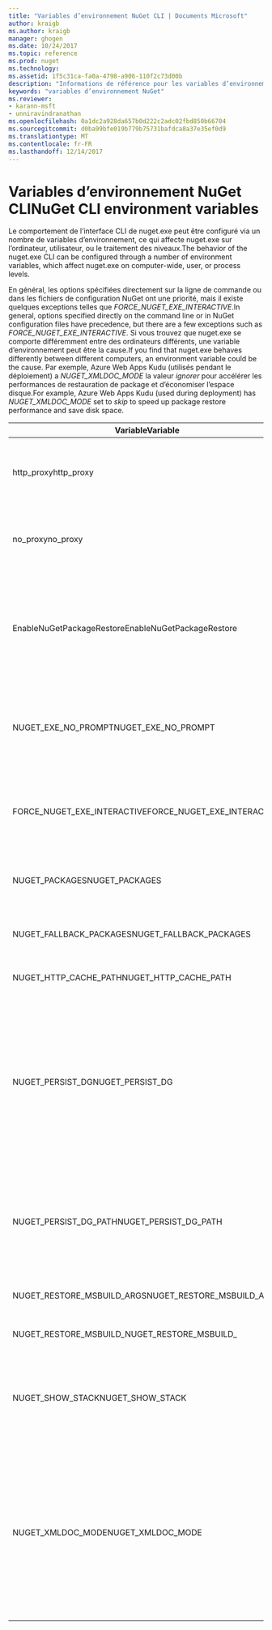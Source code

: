 ```yaml
---
title: "Variables d’environnement NuGet CLI | Documents Microsoft"
author: kraigb
ms.author: kraigb
manager: ghogen
ms.date: 10/24/2017
ms.topic: reference
ms.prod: nuget
ms.technology: 
ms.assetid: 1f5c31ca-fa0a-4798-a906-110f2c73d00b
description: "Informations de référence pour les variables d’environnement nuget.exe"
keywords: "variables d’environnement NuGet"
ms.reviewer:
- karann-msft
- unniravindranathan
ms.openlocfilehash: 0a1dc2a928da657b0d222c2adc02fbd850b66704
ms.sourcegitcommit: d0ba99bfe019b779b75731bafdca8a37e35ef0d9
ms.translationtype: MT
ms.contentlocale: fr-FR
ms.lasthandoff: 12/14/2017
---
```

# <a name="nuget-cli-environment-variables"></a><span data-ttu-id="276e5-104">Variables d’environnement NuGet CLI</span><span class="sxs-lookup"><span data-stu-id="276e5-104">NuGet CLI environment variables</span></span>

<span data-ttu-id="276e5-105">Le comportement de l’interface CLI de nuget.exe peut être configuré via un nombre de variables d’environnement, ce qui affecte nuget.exe sur l’ordinateur, utilisateur, ou le traitement des niveaux.</span><span class="sxs-lookup"><span data-stu-id="276e5-105">The behavior of the nuget.exe CLI can be configured through a number of environment variables, which affect nuget.exe on computer-wide, user, or process levels.</span></span>

<span data-ttu-id="276e5-106">En général, les options spécifiées directement sur la ligne de commande ou dans les fichiers de configuration NuGet ont une priorité, mais il existe quelques exceptions telles que *FORCE_NUGET_EXE_INTERACTIVE*.</span><span class="sxs-lookup"><span data-stu-id="276e5-106">In general, options specified directly on the command line or in NuGet configuration files have precedence, but there are a few exceptions such as *FORCE_NUGET_EXE_INTERACTIVE*.</span></span> <span data-ttu-id="276e5-107">Si vous trouvez que nuget.exe se comporte différemment entre des ordinateurs différents, une variable d’environnement peut être la cause.</span><span class="sxs-lookup"><span data-stu-id="276e5-107">If you find that nuget.exe behaves differently between different computers, an environment variable could be the cause.</span></span> <span data-ttu-id="276e5-108">Par exemple, Azure Web Apps Kudu (utilisés pendant le déploiement) a *NUGET_XMLDOC_MODE* la valeur *ignorer* pour accélérer les performances de restauration de package et d’économiser l’espace disque.</span><span class="sxs-lookup"><span data-stu-id="276e5-108">For example, Azure Web Apps Kudu (used during deployment) has *NUGET_XMLDOC_MODE* set to *skip* to speed up package restore performance and save disk space.</span></span>

| <span data-ttu-id="276e5-109">Variable</span><span class="sxs-lookup"><span data-stu-id="276e5-109">Variable</span></span> | <span data-ttu-id="276e5-110">Description</span><span class="sxs-lookup"><span data-stu-id="276e5-110">Description</span></span> | <span data-ttu-id="276e5-111">Remarques</span><span class="sxs-lookup"><span data-stu-id="276e5-111">Remarks</span></span> |
| --- | --- | --- |
| <span data-ttu-id="276e5-112">http_proxy</span><span class="sxs-lookup"><span data-stu-id="276e5-112">http_proxy</span></span> | <span data-ttu-id="276e5-113">Serveur proxy HTTP utilisé pour les opérations de NuGet HTTP.</span><span class="sxs-lookup"><span data-stu-id="276e5-113">Http proxy used for NuGet HTTP operations.</span></span> | <span data-ttu-id="276e5-114">Cela serait spécifiée en tant que `http://<username>:<password>@proxy.com`.</span><span class="sxs-lookup"><span data-stu-id="276e5-114">This would be specified as `http://<username>:<password>@proxy.com`.</span></span> |
| <span data-ttu-id="276e5-115">no_proxy</span><span class="sxs-lookup"><span data-stu-id="276e5-115">no_proxy</span></span> | <span data-ttu-id="276e5-116">Configure les domaines de contourner l’utilisation de proxy.</span><span class="sxs-lookup"><span data-stu-id="276e5-116">Configures domains to bypass from using proxy.</span></span> | <span data-ttu-id="276e5-117">Spécifié en tant que domaines séparés par des virgules (,).</span><span class="sxs-lookup"><span data-stu-id="276e5-117">Specified as domains separated by comma (,).</span></span> |
| <span data-ttu-id="276e5-118">EnableNuGetPackageRestore</span><span class="sxs-lookup"><span data-stu-id="276e5-118">EnableNuGetPackageRestore</span></span> | <span data-ttu-id="276e5-119">Indicateur signalant si NuGet doit implicitement donner leur consentement si requis par le package lors de la restauration.</span><span class="sxs-lookup"><span data-stu-id="276e5-119">Flag for if NuGet should implicitly grant consent if that's required by package on restore.</span></span> | <span data-ttu-id="276e5-120">Indicateur spécifié est spécifié.</span><span class="sxs-lookup"><span data-stu-id="276e5-120">Specified flag is specified</span></span> | <span data-ttu-id="276e5-121">en tant que *true* ou *1*, toute autre valeur traitée en tant qu’indicateur pas définie.</span><span class="sxs-lookup"><span data-stu-id="276e5-121">as *true* or *1*, any other value treated as flag not set.</span></span> |
| <span data-ttu-id="276e5-122">NUGET_EXE_NO_PROMPT</span><span class="sxs-lookup"><span data-stu-id="276e5-122">NUGET_EXE_NO_PROMPT</span></span> | <span data-ttu-id="276e5-123">Empêche le fichier exe pour demander des informations d’identification.</span><span class="sxs-lookup"><span data-stu-id="276e5-123">Prevents the exe for prompting for credentials.</span></span>| <span data-ttu-id="276e5-124">Toute valeur sauf une chaîne null ou vide est considérée comme cela indicateur ensemble/true.</span><span class="sxs-lookup"><span data-stu-id="276e5-124">Any value except null or empty string will be treated as this flag set/true.</span></span> |
<span data-ttu-id="276e5-125">FORCE_NUGET_EXE_INTERACTIVE</span><span class="sxs-lookup"><span data-stu-id="276e5-125">FORCE_NUGET_EXE_INTERACTIVE</span></span> | <span data-ttu-id="276e5-126">Variable d’environnement global pour forcer le mode interactif.</span><span class="sxs-lookup"><span data-stu-id="276e5-126">Global environment variable to force interactive mode.</span></span> | <span data-ttu-id="276e5-127">Toute valeur sauf une chaîne null ou vide est considérée comme cela indicateur ensemble/true.</span><span class="sxs-lookup"><span data-stu-id="276e5-127">Any value except null or empty string will be treated as this flag set/true.</span></span> |
| <span data-ttu-id="276e5-128">NUGET_PACKAGES</span><span class="sxs-lookup"><span data-stu-id="276e5-128">NUGET_PACKAGES</span></span> | <span data-ttu-id="276e5-129">Chemin d’accès où les packages sont stockés / mis en cache.</span><span class="sxs-lookup"><span data-stu-id="276e5-129">Path to where packages are stored / cached.</span></span> | <span data-ttu-id="276e5-130">Spécifié comme chemin d’accès absolu.</span><span class="sxs-lookup"><span data-stu-id="276e5-130">Specified as absolute path.</span></span> |
| <span data-ttu-id="276e5-131">NUGET_FALLBACK_PACKAGES</span><span class="sxs-lookup"><span data-stu-id="276e5-131">NUGET_FALLBACK_PACKAGES</span></span> | <span data-ttu-id="276e5-132">Dossiers de packages de secours global.</span><span class="sxs-lookup"><span data-stu-id="276e5-132">Global fallback packages folders.</span></span> | <span data-ttu-id="276e5-133">Chemins d’accès du dossier absolu séparés par un point-virgule ( ;).</span><span class="sxs-lookup"><span data-stu-id="276e5-133">Absolute folder paths separated by semicolon (;).</span></span> |
| <span data-ttu-id="276e5-134">NUGET_HTTP_CACHE_PATH</span><span class="sxs-lookup"><span data-stu-id="276e5-134">NUGET_HTTP_CACHE_PATH</span></span> | <span data-ttu-id="276e5-135">Dossier du cache HTTP.</span><span class="sxs-lookup"><span data-stu-id="276e5-135">HTTP cache folder.</span></span> | <span data-ttu-id="276e5-136">Spécifié comme chemin d’accès absolu.</span><span class="sxs-lookup"><span data-stu-id="276e5-136">Specified as absolute path.</span></span> |
| <span data-ttu-id="276e5-137">NUGET_PERSIST_DG</span><span class="sxs-lookup"><span data-stu-id="276e5-137">NUGET_PERSIST_DG</span></span> | <span data-ttu-id="276e5-138">Indicateur précisant si les fichiers de groupe de distribution (les données collectées à partir de MSBuild) doivent être persistante.</span><span class="sxs-lookup"><span data-stu-id="276e5-138">Flag indicating if dg files (data collected from MSBuild) should be persisted.</span></span> | <span data-ttu-id="276e5-139">Spécifié en tant que *true* ou *false* (par défaut), si la valeur pas NUGET_PERSIST_DG_PATH sera stocké dans le répertoire temporaire (dossier NuGetScratch dans le répertoire temp environnement actuel).</span><span class="sxs-lookup"><span data-stu-id="276e5-139">Specified as *true* or *false* (default), if NUGET_PERSIST_DG_PATH not set will be stored to temporary directory (NuGetScratch folder in current environment temp directory).</span></span> |
| <span data-ttu-id="276e5-140">NUGET_PERSIST_DG_PATH</span><span class="sxs-lookup"><span data-stu-id="276e5-140">NUGET_PERSIST_DG_PATH</span></span> | <span data-ttu-id="276e5-141">Chemin d’accès pour conserver les fichiers de groupe de distribution.</span><span class="sxs-lookup"><span data-stu-id="276e5-141">Path to persist dg files.</span></span> | <span data-ttu-id="276e5-142">Spécifié en tant que chemin d’accès absolu, cette option est utilisée uniquement lorsque *NUGET_PERSIST_DG* est définie sur true.</span><span class="sxs-lookup"><span data-stu-id="276e5-142">Specified as absolute path, this option is only used when *NUGET_PERSIST_DG* is set to true.</span></span> |
| <span data-ttu-id="276e5-143">NUGET_RESTORE_MSBUILD_ARGS</span><span class="sxs-lookup"><span data-stu-id="276e5-143">NUGET_RESTORE_MSBUILD_ARGS</span></span> | <span data-ttu-id="276e5-144">Définit les autres arguments MSBuild.</span><span class="sxs-lookup"><span data-stu-id="276e5-144">Sets additional MSBuild arguments.</span></span> |
| <span data-ttu-id="276e5-145">NUGET_RESTORE_MSBUILD_</span><span class="sxs-lookup"><span data-stu-id="276e5-145">NUGET_RESTORE_MSBUILD_</span></span>| <span data-ttu-id="276e5-146">Commentaires</span><span class="sxs-lookup"><span data-stu-id="276e5-146">Verbosity</span></span> |<span data-ttu-id="276e5-147">Définit le niveau de détail du journal MSBuild.</span><span class="sxs-lookup"><span data-stu-id="276e5-147">Sets the MSBuild log verbosity.</span></span> | <span data-ttu-id="276e5-148">Valeur par défaut est *silencieux* (« / v : q »).</span><span class="sxs-lookup"><span data-stu-id="276e5-148">Default is *quiet* ("/v:q").</span></span> <span data-ttu-id="276e5-149">Les valeurs possibles *q [uiet]*, *m [inimal]*, *n [ormal]*, *d [etailed]*, et *diag [nostic]*.</span><span class="sxs-lookup"><span data-stu-id="276e5-149">Possible values *q[uiet]*, *m[inimal]*, *n[ormal]*, *d[etailed]*, and *diag[nostic]*.</span></span> |
| <span data-ttu-id="276e5-150">NUGET_SHOW_STACK</span><span class="sxs-lookup"><span data-stu-id="276e5-150">NUGET_SHOW_STACK</span></span> | <span data-ttu-id="276e5-151">Détermine si l’exception complète (y compris la trace de la pile) doit être affichée à l’utilisateur.</span><span class="sxs-lookup"><span data-stu-id="276e5-151">Determines whether the full exception (including stack trace) should be displayed to the user.</span></span> | <span data-ttu-id="276e5-152">Spécifié en tant que *true* ou *false* (par défaut).</span><span class="sxs-lookup"><span data-stu-id="276e5-152">Specified as *true* or *false* (default).</span></span> |
| <span data-ttu-id="276e5-153">NUGET_XMLDOC_MODE</span><span class="sxs-lookup"><span data-stu-id="276e5-153">NUGET_XMLDOC_MODE</span></span> | <span data-ttu-id="276e5-154">Détermine comment l’extraction de fichier de documentation XML assemblys doit être gérée.</span><span class="sxs-lookup"><span data-stu-id="276e5-154">Determines how assemblies XML documentation file extraction should be handled.</span></span> | <span data-ttu-id="276e5-155">Modes pris en charge sont *ignorer* (ne pas extraire les fichiers de documentation XML), *compresser* (stocker les fichiers de document XML en tant qu’une archive zip) ou *aucun* (par défaut, traiter les fichiers de document XML comme normal fichiers).</span><span class="sxs-lookup"><span data-stu-id="276e5-155">Supported modes are *skip* (do not extract XML documentation files), *compress* (store XML doc files as a zip archive) or *none* (default, treat XML doc files as regular files).</span></span> |
